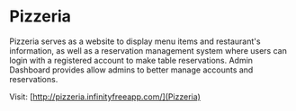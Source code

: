 # Pizzeria
Pizzeria serves as a website to display menu items and restaurant's information, as well as a reservation management system where users can login with a registered account to make table reservations. Admin Dashboard provides allow admins to better manage accounts and reservations. 

Visit: [http://pizzeria.infinityfreeapp.com/](Pizzeria)
